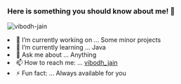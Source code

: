   ### Here is something you should know about me! 👋

<p align="left"> <img src="https://komarev.com/ghpvc/?username=vibodh-jain&label=Profile%20views&color=0e75b6&style=flat" alt="vibodh-jain" /> </



- 🔭 I’m currently working on ... Some minor projects 
- 🌱 I’m currently learning ... Java 
- 💬 Ask me about ... Anything
- 📫 How to reach me: ... [vibodh_jain](https://www.instagram.com/vibodh_jain/)
- ⚡ Fun fact: ... Always available for you 
